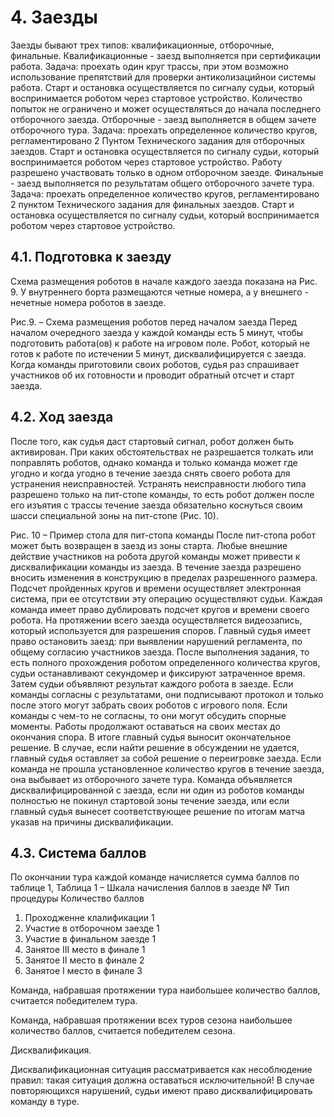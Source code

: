 # 4. Заезды
Заезды бывают трех типов: квалификационные, отборочные, финальные.
Квалификационные - заезд выполняется при сертификации работа. Задача: проехать один круг
трассы, при этом возможно использование препятствий для проверки антиколизацийнои системы
работа. Старт и остановка осуществляется по сигналу судьи, который воспринимается роботом через
стартовое устройство. Количество попыток не ограничено и может осуществляться до начала
последнего отборочного заезда.
Отборочные - заезд выполняется в общем зачете отборочного тура. Задача: проехать
определенное количество кругов, регламентировано 2 Пунтом Технического задания для отборочных
заездов. Старт и остановка осуществляется по сигналу судьи, который воспринимается роботом через
стартовое устройство. Работу разрешено участвовать только в одном отборочном заезде.
Финальные - заезд выполняется по результатам общего отборочного зачете тура. Задача:
проехать определенное количество кругов, регламентировано 2 пунктом Технического задания для
финальных заездов. Старт и остановка осуществляется по сигналу судьи, который воспринимается
роботом через стартовое устройство.
## 4.1. Подготовка к заезду
Схема размещения роботов в начале каждого заезда показана на Рис. 9. У внутреннего борта
размещаются четные номера, а у внешнего - нечетные номера роботов в заезде.

Рис.9. – Схема размещения роботов перед началом заезда
Перед началом очередного заезда у каждой команды есть 5 минут, чтобы подготовить работа(ов)
к работе на игровом поле.
Робот, который не готов к работе по истечении 5 минут, дисквалифицируется с заезда. Когда
команды приготовили своих роботов, судья раз спрашивает участников об их готовности и проводит
обратный отсчет и старт заезда.
## 4.2. Ход заезда
После того, как судья даст стартовый сигнал, робот должен быть активирован. При каких
обстоятельствах не разрешается толкать или поправлять роботов, однако команда и только команда
может где угодно и когда угодно в течение заезда снять своего робота для устранения
неисправностей. Устранять неисправности любого типа разрешено только на пит-стопе команды, то
есть робот должен после его изъятия с трассы течение заезда обязательно коснуться своим шасси
специальной зоны на пит-стопе (Рис. 10).

Рис. 10 – Пример стола для пит-стопа команды
После пит-стопа робот может быть возвращен в заезд из зоны старта.
Любые внешние действие участников на робота другой команды может привести к
дисквалификации команды из заезда.
В течение заезда разрешено вносить изменения в конструкцию в пределах разрешенного
размера.
Подсчет пройденных кругов и времени осуществляет электронная система, при ее отсутствии
эту операцию осуществляют судьи. Каждая команда имеет право дублировать подсчет кругов и
времени своего робота.
На протяжении всего заезда осуществляется видеозапись, который используется для разрешения
споров.
Главный судья имеет право остановить заезд: при выявлении нарушений регламента, по общему
согласию участников заезда.
После выполнения задания, то есть полного прохождения роботом определенного количества
кругов, судьи останавливают секундомер и фиксируют затраченное время. Затем судьи объявляют
результат каждого робота в заезде. Если команды согласны с результатами, они подписывают
протокол и только после этого могут забрать своих роботов с игрового поля. Если команды с чем-то
не согласны, то они могут обсудить спорные моменты. Работы продолжают оставаться на своих
местах до окончания спора. В итоге главный судья выносит окончательное решение.
В случае, если найти решение в обсуждении не удается, главный судья оставляет за собой
решение о переигровке заезда.
Если команда не прошла установленное количество кругов в течение заезда, она выбывает из
отборочного зачете тура.
Команда объявляется дисквалифицированной с заезда, если ни один из роботов команды
полностью не покинул стартовой зоны течение заезда, или если главный судья вынесет
соответствующее решение по итогам матча указав на причины дисквалификации.
## 4.3. Система баллов
По окончании тура каждой команде начисляется сумма баллов по таблице 1, Таблица 1 – Шкала начисления баллов в заезде
№ Тип процедуры Количество
баллов
1. Проходженне клалификации 1
2. Участие в отборочном заезде 1
3. Участие в финальном заезде 1
4. Занятое ІІІ место в финале 1
5. Занятое ІІ место в финале 2
6. Занятое І место в финале 3

Команда, набравшая протяжении тура наибольшее количество баллов, считается победителем
тура.

Команда, набравшая протяжении всех туров сезона наибольшее количество баллов, считается
победителем сезона.

Дисквалификация.

Дисквалификационная ситуация рассматривается как несоблюдение правил: такая
ситуация должна оставаться исключительной! В случае повторяющихся нарушений, судьи имеют право дисквалифицировать команду в туре.
